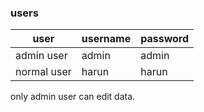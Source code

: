 

### users

| user        | username      | password|
|-------------| ------------- |-------  |
| admin user  | admin         |  admin  |
| normal user | harun         |  harun  |

only admin user can edit data.